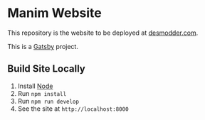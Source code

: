 # Manim Website

This repository is the website to be deployed at [desmodder.com](https://desmodder.com/).

This is a [Gatsby](https://www.gatsbyjs.com/) project.

## Build Site Locally

1. Install [Node](https://nodejs.org/en/download/)
2. Run `npm install`
3. Run `npm run develop`
4. See the site at `http://localhost:8000`
